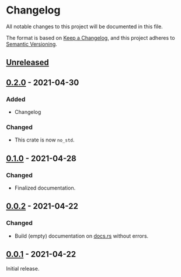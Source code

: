 # Changelog
All notable changes to this project will be documented in this file.

The format is based on [Keep a Changelog](https://keepachangelog.com/en/1.0.0/),
and this project adheres to [Semantic Versioning](https://semver.org/spec/v2.0.0.html).

## [Unreleased]


## [0.2.0] - 2021-04-30

### Added

* Changelog

### Changed

* This crate is now `no_std`.


## [0.1.0] - 2021-04-28

### Changed

* Finalized documentation.


## [0.0.2] - 2021-04-22

### Changed

* Build (empty) documentation on [docs.rs](http://docs.rs) without errors.


## [0.0.1] - 2021-04-22

Initial release.


[Unreleased]: https://github.com/jgosmann/libalgobsec-sys/compare/v1.0.0...HEAD
[0.2.0]: https://github.com/jgosmann/libalgobsec-sys/compare/v0.1.0...v0.2.0
[0.1.0]: https://github.com/jgosmann/libalgobsec-sys/compare/v0.0.2...v0.1.0
[0.0.2]: https://github.com/jgosmann/libalgobsec-sys/compare/v0.0.1...v0.0.2
[0.0.1]: https://github.com/jgosmann/libalgobsec-sys/releases/tag/v0.0.1

